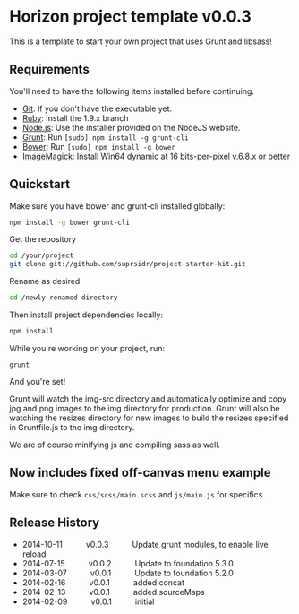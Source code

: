 # Horizon project template v0.0.3

This is a template to start your own project that uses Grunt and libsass!

## Requirements

You'll need to have the following items installed before continuing.

  * [Git](http://git-scm.com/): If you don't have the executable yet.
  * [Ruby](http://rubyinstaller.org/): Install the 1.9.x branch
  * [Node.js](http://nodejs.org): Use the installer provided on the NodeJS website.
  * [Grunt](http://gruntjs.com/): Run `[sudo] npm install -g grunt-cli`
  * [Bower](http://bower.io): Run `[sudo] npm install -g bower`
  * [ImageMagick](http://www.imagemagick.org/script/binary-releases.php#windows): Install Win64 dynamic at 16 bits-per-pixel v.6.8.x or better

## Quickstart

Make sure you have bower and grunt-cli installed globally:

```bash
npm install -g bower grunt-cli
```

Get the repository
```bash
cd /your/project
git clone git://github.com/suprsidr/project-starter-kit.git
```

Rename as desired
```bash
cd /newly renamed directory
```

Then install project dependencies locally:

```bash
npm install
```

While you're working on your project, run:

`grunt`

And you're set!

Grunt will watch the img-src directory and automatically optimize and copy jpg and png images to the img directory for production. 
Grunt will also be watching the resizes directory for new images to build the resizes specified in Gruntfile.js to the img directory.

We are of course minifying js and compiling sass as well.

## Now includes fixed off-canvas menu example
Make sure to check `css/scss/main.scss` and `js/main.js` for specifics.

## Release History
* 2014-10-11   v0.0.3   Update grunt modules, to enable live reload
* 2014-07-15   v0.0.2   Update to foundation 5.3.0
* 2014-03-07   v0.0.1   Update to foundation 5.2.0
* 2014-02-16   v0.0.1   added concat
* 2014-02-13   v0.0.1   added sourceMaps
* 2014-02-09   v0.0.1   initial
